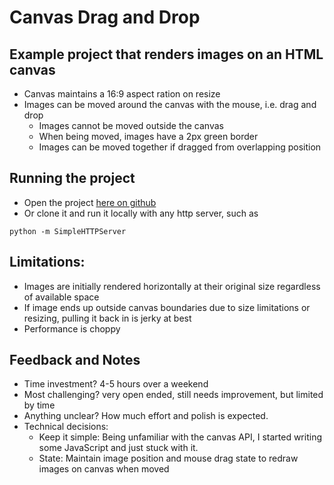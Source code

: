 # Canvas Drag and Drop

## Example project that renders images on an HTML canvas
- Canvas maintains a 16:9 aspect ration on resize
- Images can be moved around the canvas with the mouse, i.e. drag and drop
    - Images cannot be moved outside the canvas
    - When being moved, images have a 2px green border
    - Images can be moved together if dragged from overlapping position

## Running the project
- Open the project [here on github](https://sandikbarr.github.io/canvas-drag-drop/)
- Or clone it and run it locally with any http server, such as
```
python -m SimpleHTTPServer
```

## Limitations:
- Images are initially rendered horizontally at their original size regardless of available space
- If image ends up outside canvas boundaries due to size limitations or resizing, pulling it back in is jerky at best
- Performance is choppy

## Feedback and Notes
- Time investment? 4-5 hours over a weekend
- Most challenging? very open ended, still needs improvement, but limited by time
- Anything unclear? How much effort and polish is expected.
- Technical decisions:
  - Keep it simple: Being unfamiliar with the canvas API, I started writing some JavaScript and just stuck with it.
  - State: Maintain image position and mouse drag state to redraw images on canvas when moved
